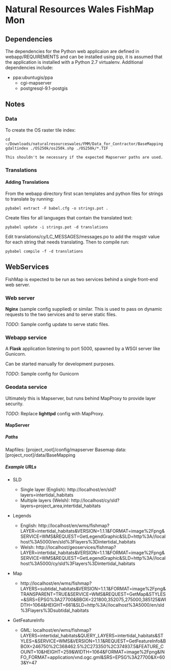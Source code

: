 Natural Resources Wales FishMap Mon
===================================

Dependencies
------------

The dependencies for the Python web applicaion are defined in webapp/REQUIREMENTS and can be installed using pip, it is assumed that the application is installed with a Python 2.7 virtualenv. Additional dependencies include:

* ppa:ubuntugis/ppa
    * cgi-mapserver
    * postgresql-9.1-postgis

Notes
-----

### Data

To create the OS raster tile index:

    cd ~/Downloads/naturalresourceswales/FMM/Data_for_Contractor/BaseMapping
    gdaltindex ./OS250k/os250k.shp ./OS250k/*.TIF

    This shouldn't be necessary if the expected Mapserver paths are used.

### Translations

#### Adding Translations

From the webapp directory first scan templates and python files for strings to translate by running:

    pybabel extract -F babel.cfg -o strings.pot .

Create files for all languages that contain the translated text:

    pybabel update -i strings.pot -d translations

Edit translations/cy/LC_MESSAGES/messages.po to add the msgstr value for each string that needs translating. Then to compile run:

    pybabel compile -f -d translations

## WebServices

FishMap is expected to be run as two services behind a single front-end web server. 

### Web server
**Nginx** (sample config supplied) or similar. This is used to pass on dynamic requests to the two services and to serve static files.

*TODO*: Sample config update to serve static files.


### Webapp service
A **Flask** application listening to port 5000, spawned by a WSGI server like Gunicorn.

Can be started manually for development purposes.

*TODO*: Sample config for Gunicorn

### Geodata service
Ultimately this is Mapserver, but runs behind MapProxy to provide layer security.

*TODO*: Replace **lighttpd** config with MapProxy.


#### MapServer

##### Paths

Mapfiles: [project_root]/config/mapserver
Basemap data: [project_root]/data/BaseMapping

##### Example URLs

* SLD
    * Single layer (English): http://localhost/en/sld?layers=intertidal_habitats
    * Multiple layers (Welsh): http://localhost/cy/sld?layers=project_area,intertidal_habitats

* Legends
    * English: http://localhost/en/wms/fishmap?LAYER=intertidal_habitats&VERSION=1.1.1&FORMAT=image%2Fpng&SERVICE=WMS&REQUEST=GetLegendGraphic&SLD=http%3A//localhost%3A5000/en/sld%3Flayers%3Dintertidal_habitats
    * Welsh: http://localhost/geoservices/fishmap?LAYER=intertidal_habitats&VERSION=1.1.1&FORMAT=image%2Fpng&SERVICE=WMS&REQUEST=GetLegendGraphic&SLD=http%3A//localhost%3A5000/cy/sld%3Flayers%3Dintertidal_habitats

* Map
    * http://localhost/en/wms/fishmap?LAYERS=subtidal_habitats&VERSION=1.1.1&FORMAT=image%2Fpng&TRANSPARENT=TRUE&SERVICE=WMS&REQUEST=GetMap&STYLES=&SRS=EPSG%3A27700&BBOX=221800,352075,275000,385125&WIDTH=1064&HEIGHT=661&SLD=http%3A//localhost%3A5000/en/sld%3Flayers%3Dsubtidal_habitats

* GetFeatureInfo
    * GML: localhost/en/wms/fishmap?LAYERS=intertidal_habitats&QUERY_LAYERS=intertidal_habitats&STYLES=&SERVICE=WMS&VERSION=1.1.1&REQUEST=GetFeatureInfo&BBOX=246750%2C368462.5%2C273350%2C374937.5&FEATURE_COUNT=10&HEIGHT=259&WIDTH=1064&FORMAT=image%2Fpng&INFO_FORMAT=application/vnd.ogc.gml&SRS=EPSG%3A27700&X=603&Y=47
